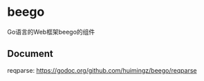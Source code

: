 # beego
Go语言的Web框架beego的组件

## Document
reqparse: https://godoc.org/github.com/huimingz/beego/reqparse
